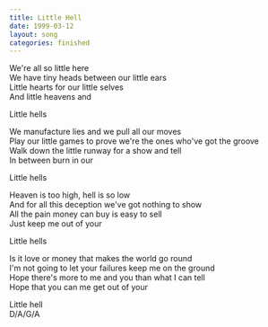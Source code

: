 ```yaml
---
title: Little Hell
date: 1999-03-12
layout: song
categories: finished
---
```

We're all so little here  
We have tiny heads between our little ears  
Little hearts for our little selves  
And little heavens and

<div class="chorus">Little hells</div>

We manufacture lies and we pull all our moves  
Play our little games to prove we're the ones who've got the groove  
Walk down the little runway for a show and tell  
In between burn in our

<div class="chorus">Little hells</div>

Heaven is too high, hell is so low  
And for all this deception we've got nothing to show  
All the pain money can buy is easy to sell  
Just keep me out of your

<div class="chorus">Little hells</div>

Is it love or money that makes the world go round  
I'm not going to let your failures keep me on the ground  
Hope there's more to me and you than what I can tell  
Hope that you can me get out of your

<div class="chorus">Little hell</div>
<div class="chords">D/A/G/A</div>
